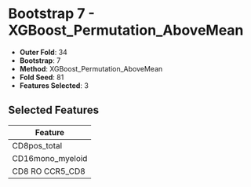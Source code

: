 # Bootstrap 7 - XGBoost_Permutation_AboveMean

- **Outer Fold**: 34
- **Bootstrap**: 7
- **Method**: XGBoost_Permutation_AboveMean
- **Fold Seed**: 81
- **Features Selected**: 3

## Selected Features

| Feature |
|---------|
| CD8pos_total |
| CD16mono_myeloid |
| CD8 RO CCR5_CD8 |
